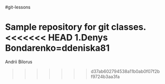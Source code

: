 #git-lessons

Sample repository for git classes.
<<<<<<< HEAD
1.Denys Bondarenko=ddeniska81
=======

Andrii Bilorus
>>>>>>> d37ab602794538a11b0ab0f07f2bf9724b3aa3fa
